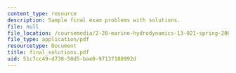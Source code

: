 ```yaml
---
content_type: resource
description: Sample final exam problems with solutions.
file: null
file_location: /coursemedia/2-20-marine-hydrodynamics-13-021-spring-2005/51c7cc49d73850d5bae097137188992d_final_solutions.pdf
file_type: application/pdf
resourcetype: Document
title: final_solutions.pdf
uid: 51c7cc49-d738-50d5-bae0-97137188992d
---
```

